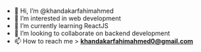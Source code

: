 - 👋 Hi, I’m @khandakarfahimahmed
- 👀 I’m interested in web development
- 🌱 I’m currently learning ReactJS 
- 💞️ I’m looking to collaborate on backend development
- 📫 How to reach me > **khandakarfahimahmed0@gmail.com**

<!---
khandakarfahimahmed/khandakarfahimahmed is a ✨ special ✨ repository because its `README.md` (this file) appears on your GitHub profile.
You can click the Preview link to take a look at your changes.
--->
